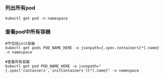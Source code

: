 ### 列出所有pod
```
kubectl get pod -n namespace
```

### 查看pod中所有容器
```
#不包括init容器
kubectl get pods POD_NAME_HERE -o jsonpath={.spec.containers[*].name} -n namespace

#查看所有容器
kubectl get pod POD_NAME_HERE -o jsonpath="{.spec['containers','initContainers'][*].name}" -n namespace
```

